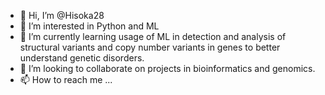 - 👋 Hi, I’m @Hisoka28
- 👀 I’m interested in Python and ML
- 🌱 I’m currently learning usage of ML in detection and analysis of structural variants and copy number variants in genes to better understand genetic disorders.
- 💞️ I’m looking to collaborate on projects in bioinformatics and genomics.
- 📫 How to reach me ...

<!---
Hisoka28/Hisoka28 is a ✨ special ✨ repository because its `README.md` (this file) appears on your GitHub profile.
You can click the Preview link to take a look at your changes.
--->

